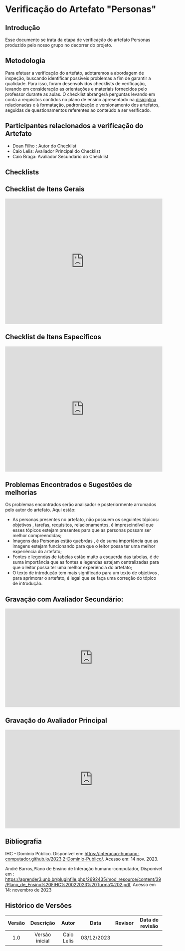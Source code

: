 # Verificação do Artefato "Personas"

##  Introdução

Esse documento se trata da etapa de verificação do artefato Personas produzido pelo nosso grupo no decorrer do projeto.


## Metodologia

Para efetuar a verificação do artefato, adotaremos a abordagem de inspeção, buscando identificar possíveis problemas a fim de garantir a qualidade. Para isso, foram desenvolvidos checklists de verificação, levando em consideração as orientações e materiais fornecidos pelo professor durante as aulas. O checklist abrangerá perguntas levando em conta a requisitos contidos no plano de ensino apresentado na [disiciplina](https://aprender3.unb.br/pluginfile.php/2692435/mod_resource/content/39/Plano_de_Ensino%20FIHC%20022023%20Turma%202.pdf) relacionadas e à formatação, padronização e versionamento dos artefatos, seguidas de questionamentos referentes ao conteúdo a ser verificado.


## Participantes relacionados a verificação do Artefato

- Doan Filho : Autor do Checklist
- Caio Lelis: Avaliador Principal do Checklist
- Caio Braga: Avaliador Secundário do Checklist


## Checklists


## Checklist de Itens Gerais



<iframe src="https://docs.google.com/spreadsheets/d/e/2PACX-1vTjurOltQ8buLmH9JwC1dvm3DaijTZcAxl4NPrMj5TWQ7QSZPtleytC5Bz52ZHk8UchQ1J7pKPVKUmq/pubhtml?gid=412416531&amp;single=true&amp;widget=true&amp;headers=false"width="100%" height="400" frameborder="0" scrolling="no"></iframe>


## Checklist de Itens Específicos

<iframe src="https://docs.google.com/spreadsheets/d/e/2PACX-1vTjurOltQ8buLmH9JwC1dvm3DaijTZcAxl4NPrMj5TWQ7QSZPtleytC5Bz52ZHk8UchQ1J7pKPVKUmq/pubhtml?gid=488949626&amp;single=true&amp;widget=true&amp;headers=false"width="100%" height="400" frameborder="0" scrolling="no"></iframe>

## Problemas Encontrados e Sugestões de melhorias 

Os problemas encontrados serão analisador e posteriormente arrumados pelo autor do artefato. Aqui estão:

- As personas presentes no artefato, não possuem os seguintes tópicos: objetivos , tarefas, requisitos, relacionamentos, é imprescindível que esses tópicos estejam presentes para que as personas possam ser melhor compreendidas;
-  Imagens das Personas estão quebrdas , é de suma importância que as imagens estejam funcionando para que o leitor possa ter uma melhor experiência do artefato;
-  Fontes e legendas de tabelas estão muito a esquerda das tabelas, é de suma importância que as fontes e legendas estejam centralizadas para que o leitor possa ter uma melhor experiência do artefato;
-  O texto de introdução tem mais significado para um texto de objetivos , para aprimorar o artefato, é legal que se faça uma correção do tópico de introdução.

## Gravação com Avaliador Secundário:

<iframe width="560" height="315" src="https://www.youtube.com/embed/WecWAfxXsXo?si=us8E_L1ykUCki5FF" title="YouTube video player" frameborder="0" allow="accelerometer; autoplay; clipboard-write; encrypted-media; gyroscope; picture-in-picture; web-share" allowfullscreen></iframe>

## Gravação do Avaliador Principal

<iframe width="560" height="315" src="https://www.youtube.com/embed/ezA0G-bwQPM?si=KkRlFUHyVf6nXNU9" title="YouTube video player" frameborder="0" allow="accelerometer; autoplay; clipboard-write; encrypted-media; gyroscope; picture-in-picture; web-share" allowfullscreen></iframe>


## Bibliografia

IHC - Domínio Público. Disponível em: <https://interacao-humano-computador.github.io/2023.2-Dominio-Publico/>. Acesso em: 14 nov. 2023.

André Barros,Plano de Ensino de Interação humano-computador, Disponível em : <https://aprender3.unb.br/pluginfile.php/2692435/mod_resource/content/39/Plano_de_Ensino%20FIHC%20022023%20Turma%202.pdf>, Acesso em 14: novembro de 2023 



## **Histórico de Versões**

| Versão |          Descrição              |     Autor      |      Data      |   Revisor     |    Data de revisão    |  
|:------:|:-------------------------------:|:--------------:|:--------------:|:-------------:|:---------------------:|
|  1.0   | Versão inicial |  Caio Lelis   |   03/12/2023   |    |           |